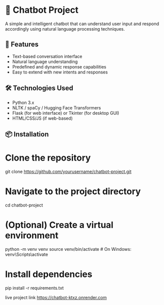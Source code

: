 # 🤖 Chatbot Project

A simple and intelligent chatbot that can understand user input and respond accordingly using natural language processing techniques.

## 🚀 Features

- Text-based conversation interface
- Natural language understanding
- Predefined and dynamic response capabilities
- Easy to extend with new intents and responses

## 🛠️ Technologies Used

- Python 3.x
- NLTK / spaCy / Hugging Face Transformers
- Flask (for web interface) or Tkinter (for desktop GUI)
- HTML/CSS/JS (if web-based)

## 📦 Installation

# Clone the repository
git clone https://github.com/yourusername/chatbot-project.git

# Navigate to the project directory
cd chatbot-project

# (Optional) Create a virtual environment
python -m venv venv
source venv/bin/activate  # On Windows: venv\Scripts\activate

# Install dependencies
pip install -r requirements.txt


live project link
https://chatbot-ktxz.onrender.com 
